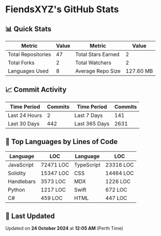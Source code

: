 # FiendsXYZ's GitHub Stats

## 📊 Quick Stats

| Metric               | Value       | Metric               | Value       |
|----------------------|-------------|----------------------|-------------|
| Total Repositories   | 47 | Total Stars Earned   | 2 |
| Total Forks          | 2 | Total Watchers       | 2 |
| Languages Used       | 8 | Average Repo Size    | 127.60 MB |

## 📈 Commit Activity

| Time Period      | Commits      | Time Period      | Commits      |
|------------------|--------------|------------------|--------------|
| Last 24 Hours    | 2 | Last 7 Days      | 141 |
| Last 30 Days     | 442 | Last 365 Days    | 2631 |

## 📝 Top Languages by Lines of Code

| Language       | LOC        | Language       | LOC        |
|----------------|------------|----------------|------------|
| JavaScript       | 72471 LOC  | TypeScript       | 23316 LOC  |
| Solidity       | 15347 LOC  | CSS       | 14464 LOC  |
| Handlebars       | 3573 LOC  | MDX       | 1226 LOC  |
| Python       | 1217 LOC  | Swift       | 672 LOC  |
| C#       | 459 LOC  | HTML       | 447 LOC  |

## 📅 Last Updated

Updated on **24 October 2024** at **12:05 AM** (Perth Time)
